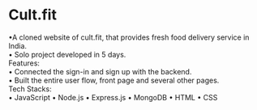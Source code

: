 # Cult.fit
•A cloned website of cult.fit, that provides fresh food delivery service in India. <br>
• Solo project developed in 5 days. <br>
Features:<br>
• Connected the sign-in and sign up with the backend.<br>
• Built the entire user flow, front page and several other pages.
<br>
Tech Stacks: <br>
• JavaScript
• Node.js 
• Express.js 
• MongoDB 
• HTML 
• CSS

